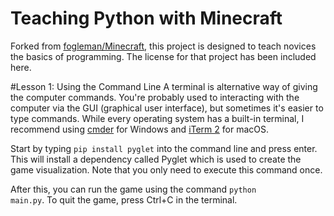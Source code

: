 # Teaching Python with Minecraft
Forked from [fogleman/Minecraft](https://github.com/fogleman/Minecraft), this project is designed to teach novices the basics of programming. The license for that project has been included here.

#Lesson 1: Using the Command Line
A terminal is alternative way of giving the computer commands. You're probably used to interacting with the computer via the GUI (graphical user interface), but sometimes it's easier to type commands. While every operating system has a built-in terminal, I recommend using [cmder](http://cmder.net/) for Windows and [iTerm 2](https://www.iterm2.com/) for macOS.

Start by typing <code>pip install pyglet</code> into the command line and press enter. This will install a dependency called Pyglet which is used to create the game visualization. Note that you only need to execute this command once.

After this, you can run the game using the command <code>python main.py</code>. To quit the game, press Ctrl+C in the terminal.